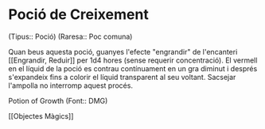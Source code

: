 # Poció de Creixement

(Tipus:: Poció) (Raresa:: Poc comuna)

Quan beus aquesta poció, guanyes l'efecte "engrandir" de l'encanteri [[Engrandir, Reduir]] per 1d4 hores (sense requerir concentració). El vermell en el líquid de la poció es contrau contínuament en un gra diminut i després s'expandeix fins a colorir el líquid transparent al seu voltant. Sacsejar l'ampolla no interromp aquest procés.

Potion of Growth (Font:: DMG)

[[Objectes Màgics]]